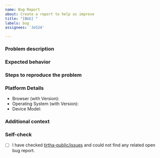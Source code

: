 ```yaml
---
name: Bug Report
about: Create a report to help us improve
title: "[BUG] "
labels: bug
assignees: 'JeS24'

---
```


### Problem description
<!-- Outline the problem here -->

### Expected behavior
<!-- What did you expect to happen? -->

### Steps to reproduce the problem
<!-- Optional, but these would help us fix the problem faster -->


### Platform Details
* Browser (with Version): <!-- For example, "Microsoft Edge	112.0.1722.17 (Official build) dev (64-bit)" -->
* Operating System (with Version): <!-- Windows 10/Ubuntu 18.04/macOS 12/iPadOS 15.2/Android 11/iOS 15.2 etc. -->
* Device Model: <!-- iPhone 13/iPad 11/Galaxy S22 etc. -->

### Additional context
<!-- Optional; Add any other context about the problem here. -->

### Self-check
- [ ] I have checked [tirtha-public/issues](https://github.com/smlab-niser/tirtha-public/issues) and could not find any related open bug report.

